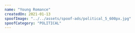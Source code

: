 ```yaml
---
name: "Young Romance"
createdOn: 2021-01-13
spoofImage: "../../assets/spoof-ads/political_5_600px.jpg"
spoofCategory: "POLITICAL"
---
```

